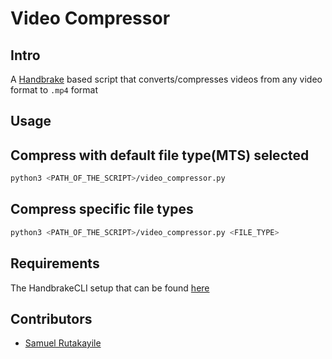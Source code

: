 # Video Compressor

## Intro

A [Handbrake](https://handbrake.fr/) based script that converts/compresses videos from any video format to `.mp4` format

## Usage

## Compress with default file type(MTS) selected

```sh
python3 <PATH_OF_THE_SCRIPT>/video_compressor.py
```

## Compress specific file types

```sh
python3 <PATH_OF_THE_SCRIPT>/video_compressor.py <FILE_TYPE>
```

## Requirements

The HandbrakeCLI setup that can be found [here](https://handbrake.fr/downloads2.php)

## Contributors

- [Samuel Rutakayile](https://github.com/rutaks)
